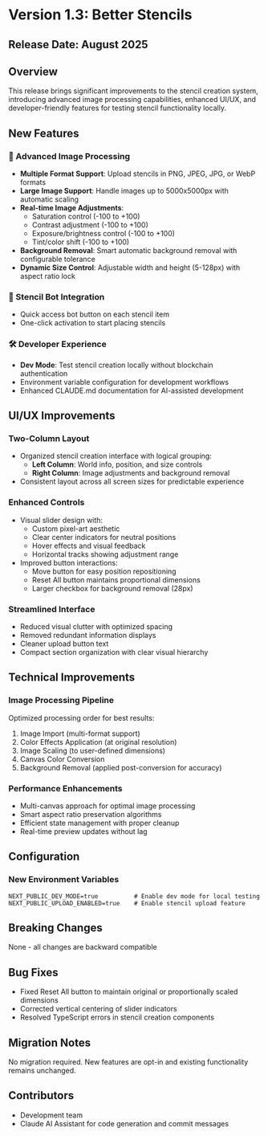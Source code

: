 # Version 1.3: Better Stencils

## Release Date: August 2025

## Overview
This release brings significant improvements to the stencil creation system, introducing advanced image processing capabilities, enhanced UI/UX, and developer-friendly features for testing stencil functionality locally.

## New Features

### 🎨 Advanced Image Processing
- **Multiple Format Support**: Upload stencils in PNG, JPEG, JPG, or WebP formats
- **Large Image Support**: Handle images up to 5000x5000px with automatic scaling
- **Real-time Image Adjustments**:
  - Saturation control (-100 to +100)
  - Contrast adjustment (-100 to +100)
  - Exposure/brightness control (-100 to +100)
  - Tint/color shift (-100 to +100)
- **Background Removal**: Smart automatic background removal with configurable tolerance
- **Dynamic Size Control**: Adjustable width and height (5-128px) with aspect ratio lock

### 🤖 Stencil Bot Integration
- Quick access bot button on each stencil item
- One-click activation to start placing stencils

### 🛠️ Developer Experience
- **Dev Mode**: Test stencil creation locally without blockchain authentication
- Environment variable configuration for development workflows
- Enhanced CLAUDE.md documentation for AI-assisted development

## UI/UX Improvements

### Two-Column Layout
- Organized stencil creation interface with logical grouping:
  - **Left Column**: World info, position, and size controls
  - **Right Column**: Image adjustments and background removal
- Consistent layout across all screen sizes for predictable experience

### Enhanced Controls
- Visual slider design with:
  - Custom pixel-art aesthetic
  - Clear center indicators for neutral positions
  - Hover effects and visual feedback
  - Horizontal tracks showing adjustment range
- Improved button interactions:
  - Move button for easy position repositioning
  - Reset All button maintains proportional dimensions
  - Larger checkbox for background removal (28px)

### Streamlined Interface
- Reduced visual clutter with optimized spacing
- Removed redundant information displays
- Cleaner upload button text
- Compact section organization with clear visual hierarchy

## Technical Improvements

### Image Processing Pipeline
Optimized processing order for best results:
1. Image Import (multi-format support)
2. Color Effects Application (at original resolution)
3. Image Scaling (to user-defined dimensions)
4. Canvas Color Conversion
5. Background Removal (applied post-conversion for accuracy)

### Performance Enhancements
- Multi-canvas approach for optimal image processing
- Smart aspect ratio preservation algorithms
- Efficient state management with proper cleanup
- Real-time preview updates without lag

## Configuration

### New Environment Variables
```env
NEXT_PUBLIC_DEV_MODE=true          # Enable dev mode for local testing
NEXT_PUBLIC_UPLOAD_ENABLED=true    # Enable stencil upload feature
```

## Breaking Changes
None - all changes are backward compatible

## Bug Fixes
- Fixed Reset All button to maintain original or proportionally scaled dimensions
- Corrected vertical centering of slider indicators
- Resolved TypeScript errors in stencil creation components

## Migration Notes
No migration required. New features are opt-in and existing functionality remains unchanged.

## Contributors
- Development team
- Claude AI Assistant for code generation and commit messages
